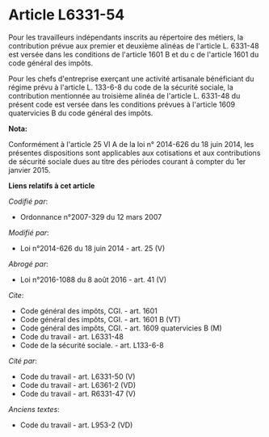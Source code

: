 # Article L6331-54

Pour les travailleurs indépendants inscrits au répertoire des métiers, la contribution prévue aux premier et deuxième alinéas
de l'article L. 6331-48 est versée dans les conditions de l'article 1601 B et du c de l'article 1601 du code général des
impôts. 

Pour les chefs d'entreprise exerçant une activité artisanale   bénéficiant du régime prévu à l'article L. 133-6-8 du code de
la sécurité sociale, la contribution mentionnée au troisième alinéa de l'article L. 6331-48 du présent code est versée dans
les conditions prévues à l'article 1609 quatervicies B du code général des impôts.

**Nota:**

Conformément à l'article 25 VI A de la loi n° 2014-626 du 18 juin 2014, les présentes dispositions sont applicables aux
cotisations et aux contributions de sécurité sociale dues au titre des périodes courant à compter du 1er janvier 2015.

**Liens relatifs à cet article**

_Codifié par_:

  - Ordonnance n°2007-329 du 12 mars 2007

_Modifié par_:

  - Loi n°2014-626 du 18 juin 2014 - art. 25 (V)

_Abrogé par_:

  - Loi n°2016-1088 du 8 août 2016 - art. 41 (V)

_Cite_:

  - Code général des impôts, CGI. - art. 1601
  - Code général des impôts, CGI. - art. 1601 B (VT)
  - Code général des impôts, CGI. - art. 1609 quatervicies B (M)
  - Code du travail - art. L6331-48
  - Code de la sécurité sociale. - art. L133-6-8

_Cité par_:

  - Code du travail - art. L6331-50 (V)
  - Code du travail - art. L6361-2 (VD)
  - Code du travail - art. R6331-47 (V)

_Anciens textes_:

  - Code du travail - art. L953-2 (VD)
